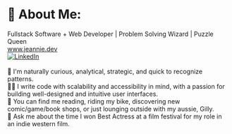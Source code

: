 # 💫 About Me:
Fullstack Software + Web Developer | Problem Solving Wizard | Puzzle Queen
<br>
www.jeannie.dev
<br>
[![LinkedIn](https://img.shields.io/badge/LinkedIn-%230077B5.svg?logo=linkedin&logoColor=white)](https://linkedin.com/in/JeannieBranstrator) 
<br>
<br>
🧩  I'm naturally curious, analytical, strategic, and quick to recognize patterns.
<br>
👯‍♀️  I write code with scalability and accessibility in mind, with a passion for building well-designed and intuitive user interfaces. 
<br>
🌻  You can find me reading, riding my bike, discovering new comic/game/book shops, or just lounging outside with my aussie, Gilly. 
<br>
🤠  Ask me about the time I won Best Actress at a film festival for my role in an indie western film.
<br>
<br>
